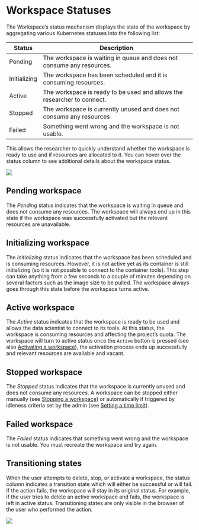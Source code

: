 # Workspace Statuses

The Workspace’s status mechanism displays the state of the workspace by aggregating various Kubernetes statuses into the following list:


| Status | Description | 
|--------|-------------|
| Pending | The workspace is waiting in queue and does not consume any resources.  |
| Initializing | The workspace has been scheduled and it is consuming resources. |
| Active | The workspace is ready to be used and allows the researcher to connect. |
| Stopped | The workspace is currently unused and does not consume any resources |
| Failed | Something went wrong and the workspace is not usable. | 

This allows the researcher to quickly understand whether the workspace is ready to use and if resources are allocated to it. You can hover over the status column to see additional details about the workspace status.


![](img/extra.png)


## Pending workspace
The _Pending_ status indicates that the workspace is waiting in queue and does not consume any resources. The workspace will always end up in this state if the workspace was successfully activated but the relevant resources are unavailable.

## Initializing workspace

The _Initializing_ status indicates that the workspace has been scheduled and is consuming resources. However, it is not active yet as its container is still initializing (so it is not possible to connect to the container tools). This step can take anything from a few seconds to a couple of minutes depending on several factors such as the image size to be pulled. The workspace always goes through this state before the workspace turns active.


## Active workspace
The _Active_ status indicates that the workspace is ready to be used and allows the data scientist to connect to its tools. At this status, the workspace is consuming resources and affecting the project’s quota. The workspace will turn to active status once the `Active` button is pressed (see also [Activating a workspace](#xxxx)), the activation process ends up successfully and relevant resources are available and vacant.

## Stopped workspace
The _Stopped_ status indicates that the workspace is currently unused and does not consume any resources. A workspace can be stopped either manually (see [Stopping a workspace](#xxx)) or automatically if triggered by idleness criteria set by the admin (see [Setting a time limit](#ddd)).

## Failed workspace

The _Failed_ status indicates that something went wrong and the workspace is not usable. You must recreate the workspace and try again.

## Transitioning states

When the user attempts to delete, stop, or activate a workspace, the status column indicates a transition state which will either be successful or will fail. If the action fails, the workspace will stay in its original status. For example, if the user tries to delete an active workspace and fails, the workspace is left in active status. Transitioning states are only visible in the browser of the user who performed the action.


![](img/transitioning.png)
